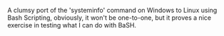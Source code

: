 A clumsy port of the 'systeminfo' command on Windows to Linux using Bash Scripting,
obviously, it won't be one-to-one, but it proves a nice exercise in testing what I
can do with BaSH.
